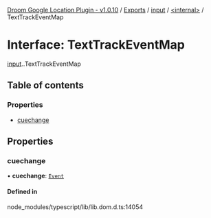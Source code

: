 [Droom Google Location Plugin - v1.0.10](../README.md) / [Exports](../modules.md) / [input](../modules/input.md) / [<internal\>](../modules/input._internal_.md) / TextTrackEventMap

# Interface: TextTrackEventMap

[input](../modules/input.md).[<internal>](../modules/input._internal_.md).TextTrackEventMap

## Table of contents

### Properties

- [cuechange](input._internal_.TextTrackEventMap.md#cuechange)

## Properties

### cuechange

• **cuechange**: [`Event`](../modules/input._internal_.md#event)

#### Defined in

node_modules/typescript/lib/lib.dom.d.ts:14054
